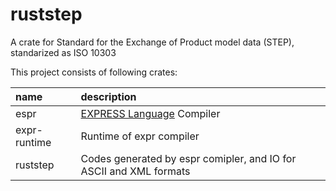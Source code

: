 ruststep
=========

A crate for Standard for the Exchange of Product model data (STEP), standarized as ISO 10303

This project consists of following crates:

| name         | description                                                        |
|:-------------|:-------------------------------------------------------------------|
| espr         | [EXPRESS Language] Compiler                               |
| expr-runtime | Runtime of expr compiler                                           |
| ruststep     | Codes generated by espr comipler, and IO for ASCII and XML formats |

[EXPRESS Language]: https://www.iso.org/standard/38047.html
